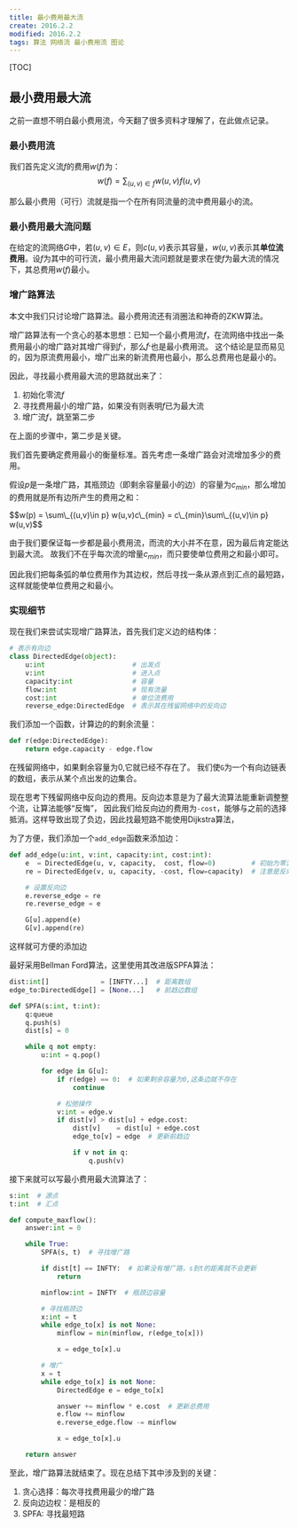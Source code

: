 ```yaml
---
title: 最小费用最大流
create: 2016.2.2
modified: 2016.2.2
tags: 算法 网络流 最小费用流 图论
---
```

[TOC]

## 最小费用最大流
之前一直想不明白最小费用流，今天翻了很多资料才理解了，在此做点记录。

### 最小费用流
我们首先定义流$f$的费用$w(f)$为：
$$
w(f) = \sum_{(u,v)\in f} w(u,v)f(u,v)
$$

那么最小费用（可行）流就是指一个在所有同流量的流中费用最小的流。

### 最小费用最大流问题
在给定的流网络$G$中，若$(u,v)\in E$，则$c(u,v)$表示其容量，$w(u,v)$表示其**单位流费用**。设$f$为其中的可行流，最小费用最大流问题就是要求在使$f$为最大流的情况下，其总费用$w(f)$最小。

### 增广路算法
本文中我们只讨论增广路算法。最小费用流还有消圈法和神奇的ZKW算法。

增广路算法有一个贪心的基本思想：已知一个最小费用流$f$，在流网络中找出一条费用最小的增广路对其增广得到$f^,$，那么$f^,$也是最小费用流。
这个结论是显而易见的，因为原流费用最小，增广出来的新流费用也最小，那么总费用也是最小的。

因此，寻找最小费用最大流的思路就出来了：

1. 初始化零流$f$  
2. 寻找费用最小的增广路，如果没有则表明$f$已为最大流  
3. 增广流$f$，跳至第二步

在上面的步骤中，第二步是关键。

我们首先要确定费用最小的衡量标准。首先考虑一条增广路会对流增加多少的费用。

假设$p$是一条增广路，其瓶颈边（即剩余容量最小的边）的容量为$c_{min}$，那么增加的费用就是所有边所产生的费用之和：
<div>
$$w(p) = \sum\_{(u,v)\in p} w(u,v)c\_{min} = c\_{min}\sum\_{(u,v)\in p} w(u,v)$$
</div>

由于我们要保证每一步都是最小费用流，而流的大小并不在意，因为最后肯定能达到最大流。
故我们不在乎每次流的增量$c_{min}$，而只要使单位费用之和最小即可。

因此我们把每条弧的单位费用作为其边权，然后寻找一条从源点到汇点的最短路，这样就能使单位费用之和最小。

### 实现细节
现在我们来尝试实现增广路算法，首先我们定义边的结构体：

```python
# 表示有向边
class DirectedEdge(object):
    u:int                      # 出发点
    v:int                      # 进入点
    capacity:int               # 容量
    flow:int                   # 现有流量
    cost:int                   # 单位流费用
    reverse_edge:DirectedEdge  # 表示其在残留网络中的反向边
```

我们添加一个函数，计算边的的剩余流量：

```python
def r(edge:DirectedEdge):
    return edge.capacity - edge.flow
```

在残留网络中，如果剩余容量为0,它就已经不存在了。
我们使`G`为一个有向边链表的数组，表示从某个点出发的边集合。

现在思考下残留网络中反向边的费用。反向边本意是为了最大流算法能重新调整整个流，让算法能够“反悔”，
因此我们给反向边的费用为`-cost`，能够与之前的选择抵消。这样导致出现了负边，因此找最短路不能使用Dijkstra算法，

为了方便，我们添加一个`add_edge`函数来添加边：

```python
def add_edge(u:int, v:int, capacity:int, cost:int):
    e  = DirectedEdge(u, v, capacity,  cost, flow=0)         # 初始为零流
    re = DirectedEdge(v, u, capacity, -cost, flow=capacity)  # 注意是反向边

    # 设置反向边
    e.reverse_edge = re
    re.reverse_edge = e

    G[u].append(e)
    G[v].append(re)
```

这样就可方便的添加边

最好采用Bellman Ford算法，这里使用其改进版SPFA算法：

```python
dist:int[]             = [INFTY...]  # 距离数组
edge_to:DirectedEdge[] = [None...]   # 前趋边数组

def SPFA(s:int, t:int):
    q:queue
    q.push(s)
    dist[s] = 0

    while q not empty:
        u:int = q.pop()

        for edge in G[u]:
            if r(edge) == 0:  # 如果剩余容量为0,这条边就不存在
                continue

            # 松弛操作
            v:int = edge.v
            if dist[v] > dist[u] + edge.cost:
                dist[v]    = dist[u] + edge.cost
                edge_to[v] = edge  # 更新前趋边

                if v not in q:
                    q.push(v)
```

接下来就可以写最小费用最大流算法了：

```python
s:int  # 源点
t:int  # 汇点

def compute_maxflow():
    answer:int = 0

    while True:
        SPFA(s, t)  # 寻找增广路

        if dist[t] == INFTY:  # 如果没有增广路，s到t的距离就不会更新
            return

        minflow:int = INFTY  # 瓶颈边容量

        # 寻找瓶颈边
        x:int = t
        while edge_to[x] is not None:
            minflow = min(minflow, r(edge_to[x]))

            x = edge_to[x].u

        # 增广
        x = t
        while edge_to[x] is not None:
            DirectedEdge e = edge_to[x]

            answer += minflow * e.cost  # 更新总费用
            e.flow += minflow
            e.reverse_edge.flow -= minflow

            x = edge_to[x].u

    return answer
```

至此，增广路算法就结束了。现在总结下其中涉及到的关键：
1. 贪心选择：每次寻找费用最少的增广路
2. 反向边边权：是相反的
3. SPFA: 寻找最短路
